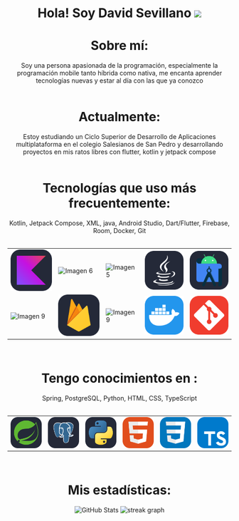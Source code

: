 <div align="center">
<h1><strong>Hola! Soy David Sevillano</strong> <img src = "https://raw.githubusercontent.com/MartinHeinz/MartinHeinz/master/wave.gif" width = 30px></h1>
  
</div>

<div align="center">
<h1><strong>Sobre mí:</strong></h1>
</div>

<div align="center">
Soy una persona apasionada de la programación, especialmente la programación mobile tanto híbrida como nativa, me encanta aprender tecnologías nuevas y estar al día con las que ya conozco
</div>
<br>

<div align="center">
<h1><strong>Actualmente:</strong></h1> 
</div>

<div align="center">
Estoy estudiando un Ciclo Superior de Desarrollo de Aplicaciones multiplataforma en el colegio Salesianos de San Pedro y desarrollando proyectos en mis ratos libres con flutter, kotlin y jetpack compose
</div>

<br>
<div align="center">
<h1><strong>Tecnologías que uso más frecuentemente:</strong></h1>
</div>

<div align="center">
Kotlin, Jetpack Compose, XML, java, Android Studio, Dart/Flutter, Firebase, Room,  Docker, Git
</div>
<br>
<div align="center">
  <table>
    <tr>
      <td><img src="https://github.com/tandpfun/skill-icons/blob/65dea6c4eaca7da319e552c09f4cf5a9a8dab2c8/icons/Kotlin-Dark.svg" alt="Imagen 5" width="100" /></td>
      <td><img src="https://blogger.googleusercontent.com/img/b/R29vZ2xl/AVvXsEjC97Z8BResg5dlPqczsRCFhP6zewWX0X0e7fVPG-G7PuUZwwZVsi9OPoqJYkgqT2h0FI95SsmWzVEgpt8b8HAqFiIxZ98TFtY4lE0b8UrtVJ2HrJebRwl6C9DslsQDl9KnBIrdHS6LtkY/s1600/jetpack+compose+icon_RGB.png" alt="Imagen 6" width="100"/</td>
      <td><img src="https://icons.veryicon.com/png/o/miscellaneous/text-editor/xml-file.png" alt="Imagen 5" width="100" /></td>
      <td><img src="https://github.com/tandpfun/skill-icons/blob/65dea6c4eaca7da319e552c09f4cf5a9a8dab2c8/icons/Java-Dark.svg" alt="Imagen 9" width="100" /></td>
      <td><img src="https://github.com/tandpfun/skill-icons/blob/65dea6c4eaca7da319e552c09f4cf5a9a8dab2c8/icons/AndroidStudio-Dark.svg" alt="Imagen 9" width="100" /></td>
    </tr>
    <tr>
      <td><img src="https://github.com/user-attachments/assets/52bb2581-64ae-40bf-b578-515c106c9633" alt="Imagen 9" width="100" /></td>
      <td><img src="https://github.com/tandpfun/skill-icons/blob/65dea6c4eaca7da319e552c09f4cf5a9a8dab2c8/icons/Firebase-Dark.svg" alt="Imagen 9" width="100" /></td>
      <td><img src="https://www.kodeco.com/assets/murakami/category-icons/category-saving-data-persistence-android-9dc9eed34348d1d06a4365379fba3a54aa7aabd05d828dbb4de97349126d9718.svg" alt="Imagen 9" width="100" /></td>
      <td><img src="https://github.com/tandpfun/skill-icons/blob/65dea6c4eaca7da319e552c09f4cf5a9a8dab2c8/icons/Docker.svg" alt="Imagen 9" width="100" /></td>
      <td><img src="https://github.com/tandpfun/skill-icons/blob/65dea6c4eaca7da319e552c09f4cf5a9a8dab2c8/icons/Git.svg" alt="Imagen 9" width="100" /></td>
    </tr>
  </table>
</div>
<br>

<div align="center">
<h1><strong>Tengo conocimientos en :</strong></h1>  
</div>

<div align="center">
Spring, PostgreSQL, Python, HTML, CSS, TypeScript
</div>
<br>

<div align="center">
  <table>
    <tr>
      <td><img src="https://github.com/tandpfun/skill-icons/blob/65dea6c4eaca7da319e552c09f4cf5a9a8dab2c8/icons/Spring-Dark.svg" alt="Imagen 9" width="100" /></td>
      <td><img src="https://github.com/tandpfun/skill-icons/blob/65dea6c4eaca7da319e552c09f4cf5a9a8dab2c8/icons/PostgreSQL-Dark.svg" alt="Imagen 9" width="100" /></td>
      <td><img src="https://github.com/tandpfun/skill-icons/blob/65dea6c4eaca7da319e552c09f4cf5a9a8dab2c8/icons/Python-Dark.svg" alt="Imagen 9" width="100" />
      <td><img src="https://github.com/tandpfun/skill-icons/blob/65dea6c4eaca7da319e552c09f4cf5a9a8dab2c8/icons/HTML.svg" alt="Imagen 5" width="100" /></td>
      <td><img src="https://github.com/tandpfun/skill-icons/blob/65dea6c4eaca7da319e552c09f4cf5a9a8dab2c8/icons/CSS.svg" alt="Imagen 6" width="100"/</td>
      <td><img src="https://github.com/tandpfun/skill-icons/blob/65dea6c4eaca7da319e552c09f4cf5a9a8dab2c8/icons/TypeScript.svg" alt="Imagen 5" width="100" /></td>
    </tr>
  </table>
</div>
<br>

<div align="center">
<h1><strong>Mis estadísticas: </strong></h1>
  <img src="https://github-readme-stats.vercel.app/api?username=DavidSevillano&show_icons=true&theme=radical" alt="GitHub Stats"/>
  <img src="https://streak-stats.demolab.com?user=DavidSevillano&locale=en&mode=daily&theme=radical&hide_border=false&border_radius=5&order=3" height="220" alt="streak graph"  />
</div>

